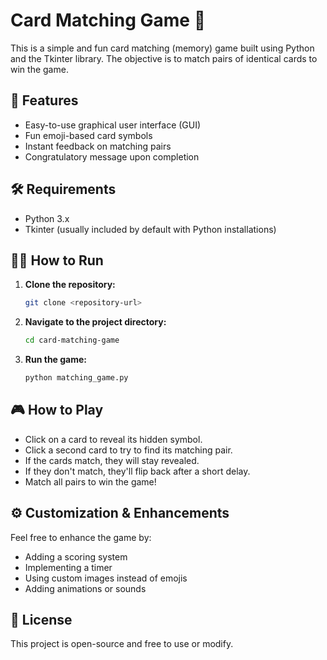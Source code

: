 # Card Matching Game 🎴

This is a simple and fun card matching (memory) game built using Python and the Tkinter library. The objective is to match pairs of identical cards to win the game.

## 🚀 Features

- Easy-to-use graphical user interface (GUI)
- Fun emoji-based card symbols
- Instant feedback on matching pairs
- Congratulatory message upon completion

## 🛠️ Requirements

- Python 3.x
- Tkinter (usually included by default with Python installations)

## 🧑‍💻 How to Run

1. **Clone the repository:**
   ```bash
   git clone <repository-url>
   ```

2. **Navigate to the project directory:**
   ```bash
   cd card-matching-game
   ```

3. **Run the game:**
   ```bash
   python matching_game.py
   ```

## 🎮 How to Play

- Click on a card to reveal its hidden symbol.
- Click a second card to try to find its matching pair.
- If the cards match, they will stay revealed.
- If they don't match, they'll flip back after a short delay.
- Match all pairs to win the game!

## ⚙️ Customization & Enhancements

Feel free to enhance the game by:

- Adding a scoring system
- Implementing a timer
- Using custom images instead of emojis
- Adding animations or sounds

## 📄 License

This project is open-source and free to use or modify.

